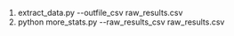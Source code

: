 1. extract_data.py --outfile_csv raw_results.csv
2. python more_stats.py --raw_results_csv raw_results.csv
